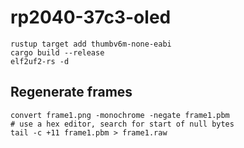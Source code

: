 # rp2040-37c3-oled

```
rustup target add thumbv6m-none-eabi
cargo build --release
elf2uf2-rs -d
```

## Regenerate frames

```
convert frame1.png -monochrome -negate frame1.pbm
# use a hex editor, search for start of null bytes
tail -c +11 frame1.pbm > frame1.raw
```

